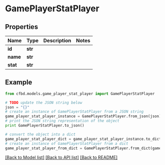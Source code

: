 # GamePlayerStatPlayer


## Properties
Name | Type | Description | Notes
------------ | ------------- | ------------- | -------------
**id** | **str** |  | 
**name** | **str** |  | 
**stat** | **str** |  | 

## Example

```python
from cfbd.models.game_player_stat_player import GamePlayerStatPlayer

# TODO update the JSON string below
json = "{}"
# create an instance of GamePlayerStatPlayer from a JSON string
game_player_stat_player_instance = GamePlayerStatPlayer.from_json(json)
# print the JSON string representation of the object
print GamePlayerStatPlayer.to_json()

# convert the object into a dict
game_player_stat_player_dict = game_player_stat_player_instance.to_dict()
# create an instance of GamePlayerStatPlayer from a dict
game_player_stat_player_from_dict = GamePlayerStatPlayer.from_dict(game_player_stat_player_dict)
```
[[Back to Model list]](../README.md#documentation-for-models) [[Back to API list]](../README.md#documentation-for-api-endpoints) [[Back to README]](../README.md)


